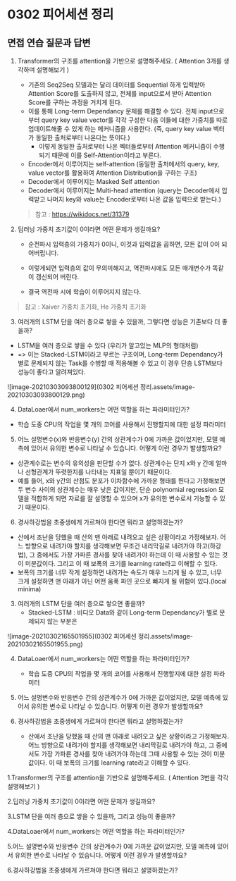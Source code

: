# 0302 피어세션 정리



## 면접 연습 질문과 답변

1. Transformer의 구조를 attention을 기반으로 설명해주세요. ( Attention 3개를 생각하며 설명해보기 )

   - 기존의 Seq2Seq 모델과는 달리 데이터를 Sequential 하게 입력받아 Attention Score를 도출하지 않고, 전체를 input으로서 받아 Attention Score를 구하는 과정을 거치게 된다.
   - 이를 통해 Long-term Dependancy 문제를 해결할 수 있다. 전체 input으로부터 query key value vector를 각각 구성한 다음 이들에 대한 가중치를 따로 업데이트해줄 수 있게 하는 메커니즘을 사용한다. (즉, query key value 벡터가 동일한 출처로부터 나온다는 뜻이다.)
     - 이렇게 동일한 출처로부터 나온 벡터들로부터 Attention 메커니즘이 수행되기 때문에 이를 Self-Attention이라고 부른다.
   - Encoder에서 이루어지는 self-attention (동일한 출처에서의 query, key, value vector를 활용하여 Attention Distribution을 구하는 구조)
   - Decoder에서 이루어지는 Masked Self attention
   - Decoder에서 이루어지는 Multi-head attention (query는 Decoder에서 입력받고 나머지 key와 value는 Encoder로부터 나온 값을 입력으로 받는다.)

   

   > 참고  : https://wikidocs.net/31379



2. 딥러닝 가중치 초기값이 0이라면 어떤 문제가 생길까요?

   - 순전파시 입력층의 가중치가 0이니, 이것과 입력값을 곱하면, 모든 값이 0이 되어버립니다.
   - 이렇게되면 입력층의 값이 무의미해지고, 역전파시에도 모든 매개변수가 똑같이 갱신되어 버린다. 

   - 결국 역전파 시에 학습이 이루어지지 않는다.

> 참고 : Xaiver 가중치 초기화, He 가중치 초기화



3. 여러개의 LSTM 단을 여러 층으로 쌓을 수 있을까, 그렇다면 성능은 기존보다 더 좋을까?
- LSTM을 여러 층으로 쌓을 수 있다 (우리가 알고있는 MLP의 형태처럼) 
- => 이는 Stacked-LSTM이라고 부르는 구조이며, Long-term Dependancy가 별로 문제되지 않는 Task를 수행할 때 적용해볼 수 있고 이 경우 단층 LSTM보다 성능이 좋다고 알려져있다.

![image-20210303093800129](0302 피어세션 정리.assets/image-20210303093800129.png)



4. DataLoaer에서 num_workers는 어떤 역할을 하는 파라미터인가?

- 학습 도중 CPU의 작업을 몇 개의 코어를 사용해서 진행할지에 대한 설정 파라미터



5. 어느 설명변수(x)와 반응변수(y) 간의 상관계수가 0에 가까운 값이었지만, 모델 예측에 있어서 유의한 변수로 나타날 수 있습니다. 어떻게 이런 경우가 발생할까요?

- 상관계수로는 변수의 유의성을 판단할 수가 없다. 상관계수는 단지 x와 y 간에 얼마나 선형관계가 뚜렷한지를 나타내는 지표일 뿐이기 때문이다.
- 예를 들어, x와 y간의 산점도 분포가 이차함수에 가까운 형태를 띈다고 가정해보면 두 변수 사이의 상관계수는 매우 낮은 값이지만, 단순 polynomial regression 모델을 적합하게 되면 자료를 잘 설명할 수 있으며 x가 유의한 변수로서 기능할 수 있기 때문이다.



6. 경사하강법을 초중생에게 가르쳐야 한다면 뭐라고 설명하겠는가?

- 산에서 조난을 당했을 때 산의 맨 아래로 내려오고 싶은 상황이라고 가정해보자. 어느 방향으로 내려가야 할지를 생각해보면 무조건 내리막길로 내려가야 하고(하강법), 그 중에서도 가장 가파른 경사를 찾아 내려가야 하는데 이 때 사용할 수 있는 것이 미분값이다.  그리고 이 때 보폭의 크기를 learning rate라고 이해할 수 있다.
- 보폭의 크기를 너무 작게 설정하면 내려가는 속도가 매우 느리게 될 수 있고, 너무 크게 설정하면 맨 아래가 아닌 어떤 움푹 파인 곳으로 빠지게 될 위험이 있다.(local minima)



3. 여러개의 LSTM 단을 여러 층으로 쌓으면 좋을까?
   - Stacked-LSTM : 비디오 Data와 같이 Long-term Dependancy가 별로 문제되지 않는 부분은 

![image-20210302165501955](0302 피어세션 정리.assets/image-20210302165501955.png)

4. DataLoaer에서 num_workers는 어떤 역할을 하는 파라미터인가?
   - 학습 도중 CPU의 작업을 몇 개의 코어를 사용해서 진행할지에 대한 설정 파라미터



5. 어느 설명변수와 반응변수 간의 상관계수가 0에 가까운 값이었지만, 모델 예측에 있어서 유의한 변수로 나타날 수 있습니다. 어떻게 이런 경우가 발생할까요?



6. 경사하강법을 초중생에게 가르쳐야 한다면 뭐라고 설명하겠는가?

   - 산에서 조난을 당했을 때 산의 맨 아래로 내려오고 싶은 상황이라고 가정해보자.  어느 방향으로 내려가야 할지를 생각해보면 내리막길로 내려가야 하고, 그 중에서도 가장 가파른 경사를 찾아 내려가야 하는데 그때 사용할 수 있는 것이 미분값이다.  이 때 보폭의 크기를 learning rate라고 이해할 수 있다.

   

1.Transformer의 구조를 attention을 기반으로 설명해주세요. ( Attention 3번을 각각 설명해보기 )

2.딥러닝 가중치 초기값이 0이라면 어떤 문제가 생길까요?

3.LSTM 단을 여러 층으로 쌓을 수 있을까, 그리고 성능이 좋을까?

4.DataLoaer에서 num_workers는 어떤 역할을 하는 파라미터인가?

5.어느 설명변수와 반응변수 간의 상관계수가 0에 가까운 값이었지만, 모델 예측에 있어서 유의한 변수로 나타날 수 있습니다. 어떻게 이런 경우가 발생할까요?

6.경사하강법을 초중생에게 가르쳐야 한다면 뭐라고 설명하겠는가?